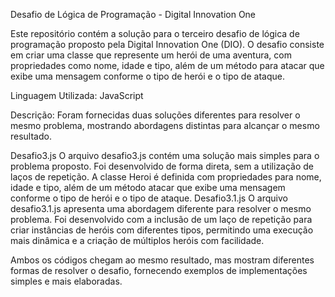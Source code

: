 Desafio de Lógica de Programação - Digital Innovation One


Este repositório contém a solução para o terceiro desafio de lógica de programação proposto pela Digital Innovation One (DIO). O desafio consiste em criar uma classe que represente um herói de uma aventura, com propriedades como nome, idade e tipo, além de um método para atacar que exibe uma mensagem conforme o tipo de herói e o tipo de ataque.

Linguagem Utilizada: JavaScript

Descrição:
Foram fornecidas duas soluções diferentes para resolver o mesmo problema, mostrando abordagens distintas para alcançar o mesmo resultado.

Desafio3.js
O arquivo desafio3.js contém uma solução mais simples para o problema proposto. Foi desenvolvido de forma direta, sem a utilização de laços de repetição. A classe Heroi é definida com propriedades para nome, idade e tipo, além de um método atacar que exibe uma mensagem conforme o tipo de herói e o tipo de ataque.
Desafio3.1.js
O arquivo desafio3.1.js apresenta uma abordagem diferente para resolver o mesmo problema. Foi desenvolvido com a inclusão de um laço de repetição para criar instâncias de heróis com diferentes tipos, permitindo uma execução mais dinâmica e a criação de múltiplos heróis com facilidade.

Ambos os códigos chegam ao mesmo resultado, mas mostram diferentes formas de resolver o desafio, fornecendo exemplos de implementações simples e mais elaboradas.
